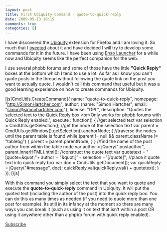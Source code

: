 ```yaml
---
layout: post
title: First Ubiquity Command - quote-to-quick-reply
date: 2009-05-13 10:15
comments: true
categories: []
---
```

I have discovered the <a href="http://labs.mozilla.com/projects/ubiquity/">Ubiquity</a> extension for Firefox and I am loving it. So much that I <a href="http://twitter.com/deevus/status/1771246973">tweeted</a> about it and have decided I will try to develop some commands for it in the future. I have been using <a href="http://www.humanized.com/enso/launcher/">Enso Launcher</a> for a while now and Ubiquity seems like the perfect companion for the web.

I use several phpbb forums and some of those have the little <span style="font-weight: bold;">"Quick Reply"</span> boxes at the bottom which I tend to use a lot. As far as I know you can't quote posts in the thread without following the quote link on the post you want to actually quote. I wouldn't call this command that useful but it was a good learning experience on how to create commands for Ubiquity.

[js]CmdUtils.CreateCommand({
  name: &quot;quote-to-quick-reply&quot;,
  homepage: &quot;http://SimonHartcher.com&quot;,
  author: {name: &quot;Simon Hartcher&quot;, email: &quot;simon@simonhartcher.com&quot;},
  license: &quot;GPL&quot;,
  description: &quot;Quotes the selected text to the Quick Reply box.&lt;br&gt;Only works for phpbb forums with Quick Reply enabled.&quot;,
  execute : function() { 
    //get selected text
    var selection = CmdUtils.getSelection();
    //get the node of the selection text
    var parent = CmdUtils.getWindow().getSelection().anchorNode;
    {
      //traverse the nodes until the parent table is found
      while (parent != null &amp;&amp; parent.className != &quot;tablebg&quot;) {
	parent = parent.parentNode;
      }
    }
    //find the name of the post author from within the table node
    var author = jQuery(&quot;.postauthor&quot;, parent.innerHTML).html();
    //construct the  quote text
    var quotetext = &quot;[quote=\&quot;&quot;+ author + &quot;\&quot;]&quot;+ selection +&quot;[/quote]&quot;;
    //place it quote text into quick reply box
    var doc = CmdUtils.getDocument();
    var quickReply = jQuery(&quot;#message&quot;, doc);
    quickReply.val(quickReply.val() + quotetext);
  }
});
[/js]

With this command you simply select the text that you want to quote and execute the <span style="font-weight: bold;">quote-to-quick-reply</span> command in Ubiquity. It will put the quoted text (including the author of the post) into the quick reply box. You can do this as many times as needed (if you need to quote more than one post for example).
Its still in its infancy at the moment so there are many ways you can break it (such as using it on text that isn't within a post OR using it anywhere other than a phpbb forum with quick reply enabled).

<a href="http://SimonHartcher.com/ubiquity/verbs/quote-to-quick-reply">Subscribe</a>
